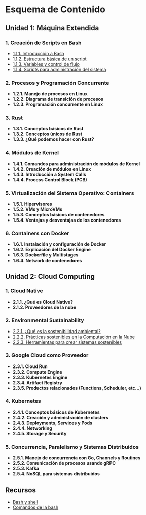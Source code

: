 # Esquema de Contenido

## Unidad 1: Máquina Extendida



### 1. Creación de Scripts en Bash

- [1.1.1. Introducción a Bash](bash_scripts.md#1-2-1-introducción-a-bash)
- [1.1.2. Estructura básica de un script](bash_scripts.md#1-2-2-estructura-básica-de-un-script)
- [1.1.3. Variables y control de flujo](bash_scripts.md#1-2-3-variables-y-control-de-flujo)
- [1.1.4. Scripts para administración del sistema](bash_scripts.md#1-2-4-scripts-para-administración-del-sistema)


### 2. Procesos y Programación Concurrente

- **1.2.1. Manejo de procesos en Linux**
- **1.2.2. Diagrama de transición de procesos**
- **1.2.3. Programación concurrente en Linux**

### 3. Rust

- **1.3.1. Conceptos básicos de Rust**
- **1.3.2. Conceptos únicos de Rust**
- **1.3.3. ¿Qué podemos hacer con Rust?**

### 4. Módulos de Kernel

- **1.4.1. Comandos para administración de módulos de Kernel**
- **1.4.2. Creación de módulos en Linux**
- **1.4.3. Introducción a System Calls**
- **1.4.4. Process Control Block (PCB)**

### 5. Virtualización del Sistema Operativo: Containers

- **1.5.1. Hipervisores**
- **1.5.2. VMs y MicroVMs**
- **1.5.3. Conceptos básicos de contenedores**
- **1.5.4. Ventajas y desventajas de los contenedores**

### 6. Containers con Docker

- **1.6.1. Instalación y configuración de Docker**
- **1.6.2. Explicación del Docker Engine**
- **1.6.3. Dockerfile y Multistages**
- **1.6.4. Network de contenedores**

## Unidad 2: Cloud Computing

### 1. Cloud Native

- **2.1.1. ¿Qué es Cloud Native?**
- **2.1.2. Proveedores de la nube**

### 2. Environmental Sustainability

- [2.2.1. ¿Qué es la sostenibilidad ambiental?](sostenibilidad_ambiental.md#que-es-la-sostenibilidad-ambiental)
- [2.2.2. Prácticas sostenibles en la Computación en la Nube](sostenibilidad_ambiental.md#practicas-sostenibles-en-la-computacion-en-la-nube)
- [2.2.3. Herramientas para crear sistemas sostenibles](sostenibilidad_ambiental.md#herramientas-para-crear-sistemas-sostenibles)

### 3. Google Cloud como Proveedor

- **2.3.1. Cloud Run**
- **2.3.2. Compute Engine**
- **2.3.3. Kubernetes Engine**
- **2.3.4. Artifact Registry**
- **2.3.5. Productos relacionados (Functions, Scheduler, etc…)**

### 4. Kubernetes

- **2.4.1. Conceptos básicos de Kubernetes**
- **2.4.2. Creación y administración de clusters**
- **2.4.3. Deployments, Services y Pods**
- **2.4.4. Networking**
- **2.4.5. Storage y Security**

### 5. Concurrencia, Paralelismo y Sistemas Distribuidos

- **2.5.1. Manejo de concurrencia con Go, Channels y Routines**
- **2.5.2. Comunicación de procesos usando gRPC**
- **2.5.3. Kafka**
- **2.5.4. NoSQL para sistemas distribuidos**




## Recursos

- [Bash y shell](https://recluit.com/que-es-bash/#:~:text=Bash%20es%20un%20programa%20shell,los%20sistemas%20operativos%20GNU%2FLinux.)
- [Comandos de la bash](https://devhints.io/bash)